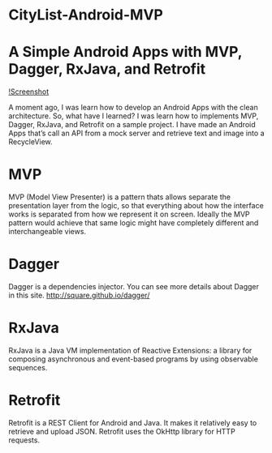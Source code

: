# CityList-Android-MVP

# A Simple Android Apps with MVP, Dagger, RxJava, and Retrofit
[!Screenshot](https://github.com/sinhaDroid/CityList-Android-MVP/blob/master/Screenshot_1480332396.png)

A moment ago, I was learn how to develop an Android Apps with the clean architecture. So, what have I learned? I was learn how to implements MVP, Dagger, RxJava, and Retrofit on a sample project. I have made an Android Apps that’s call an API from a mock server and retrieve text and image into a RecycleView.

# MVP
MVP (Model View Presenter) is a pattern thats allows separate the presentation layer from the logic, so that everything about how the interface works is separated from how we represent it on screen. Ideally the MVP pattern would achieve that same logic might have completely different and interchangeable views.

# Dagger
Dagger is a dependencies injector. You can see more details about Dagger in this site.
http://square.github.io/dagger/

# RxJava
RxJava is a Java VM implementation of Reactive Extensions: a library for composing asynchronous and event-based programs by using observable sequences.

# Retrofit
Retrofit is a REST Client for Android and Java. It makes it relatively easy to retrieve and upload JSON. Retrofit uses the OkHttp library for HTTP requests.
